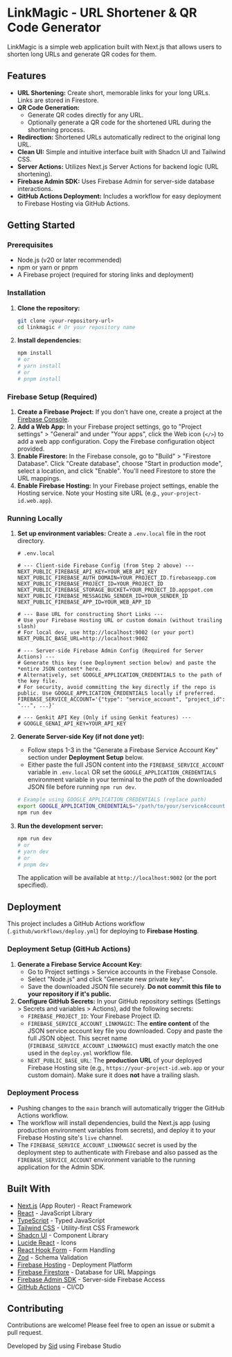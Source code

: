 
# LinkMagic - URL Shortener & QR Code Generator

LinkMagic is a simple web application built with Next.js that allows users to shorten long URLs and generate QR codes for them.

## Features

*   **URL Shortening:** Create short, memorable links for your long URLs. Links are stored in Firestore.
*   **QR Code Generation:**
    *   Generate QR codes directly for any URL.
    *   Optionally generate a QR code for the shortened URL during the shortening process.
*   **Redirection:** Shortened URLs automatically redirect to the original long URL.
*   **Clean UI:** Simple and intuitive interface built with Shadcn UI and Tailwind CSS.
*   **Server Actions:** Utilizes Next.js Server Actions for backend logic (URL shortening).
*   **Firebase Admin SDK:** Uses Firebase Admin for server-side database interactions.
*   **GitHub Actions Deployment:** Includes a workflow for easy deployment to Firebase Hosting via GitHub Actions.

## Getting Started

### Prerequisites

*   Node.js (v20 or later recommended)
*   npm or yarn or pnpm
*   A Firebase project (required for storing links and deployment)

### Installation

1.  **Clone the repository:**
    ```bash
    git clone <your-repository-url>
    cd linkmagic # Or your repository name
    ```
2.  **Install dependencies:**
    ```bash
    npm install
    # or
    # yarn install
    # or
    # pnpm install
    ```

### Firebase Setup (Required)

1.  **Create a Firebase Project:** If you don't have one, create a project at the [Firebase Console](https://console.firebase.google.com/).
2.  **Add a Web App:** In your Firebase project settings, go to "Project settings" > "General" and under "Your apps", click the Web icon (`</>`) to add a web app configuration. Copy the Firebase configuration object provided.
3.  **Enable Firestore:** In the Firebase console, go to "Build" > "Firestore Database". Click "Create database", choose "Start in production mode", select a location, and click "Enable". You'll need Firestore to store the URL mappings.
4.  **Enable Firebase Hosting:** In your Firebase project settings, enable the Hosting service. Note your Hosting site URL (e.g., `your-project-id.web.app`).

### Running Locally

1.  **Set up environment variables:**
    Create a `.env.local` file in the root directory.
    ```dotenv
    # .env.local

    # --- Client-side Firebase Config (from Step 2 above) ---
    NEXT_PUBLIC_FIREBASE_API_KEY=YOUR_WEB_API_KEY
    NEXT_PUBLIC_FIREBASE_AUTH_DOMAIN=YOUR_PROJECT_ID.firebaseapp.com
    NEXT_PUBLIC_FIREBASE_PROJECT_ID=YOUR_PROJECT_ID
    NEXT_PUBLIC_FIREBASE_STORAGE_BUCKET=YOUR_PROJECT_ID.appspot.com
    NEXT_PUBLIC_FIREBASE_MESSAGING_SENDER_ID=YOUR_SENDER_ID
    NEXT_PUBLIC_FIREBASE_APP_ID=YOUR_WEB_APP_ID

    # --- Base URL for constructing Short Links ---
    # Use your Firebase Hosting URL or custom domain (without trailing slash)
    # For local dev, use http://localhost:9002 (or your port)
    NEXT_PUBLIC_BASE_URL=http://localhost:9002

    # --- Server-side Firebase Admin Config (Required for Server Actions) ---
    # Generate this key (see Deployment section below) and paste the *entire JSON content* here.
    # Alternatively, set GOOGLE_APPLICATION_CREDENTIALS to the path of the key file.
    # For security, avoid committing the key directly if the repo is public. Use GOOGLE_APPLICATION_CREDENTIALS locally if preferred.
    FIREBASE_SERVICE_ACCOUNT='{"type": "service_account", "project_id": "...", ...}'

    # --- Genkit API Key (Only if using Genkit features) ---
    # GOOGLE_GENAI_API_KEY=YOUR_API_KEY
    ```
2.  **Generate Server-side Key (if not done yet):**
    *   Follow steps 1-3 in the "Generate a Firebase Service Account Key" section under **Deployment Setup** below.
    *   Either paste the full JSON content into the `FIREBASE_SERVICE_ACCOUNT` variable in `.env.local` OR set the `GOOGLE_APPLICATION_CREDENTIALS` environment variable in your terminal to the *path* of the downloaded JSON file before running `npm run dev`.
    ```bash
    # Example using GOOGLE_APPLICATION_CREDENTIALS (replace path)
    export GOOGLE_APPLICATION_CREDENTIALS="/path/to/your/serviceAccountKey.json"
    npm run dev
    ```

3.  **Run the development server:**
    ```bash
    npm run dev
    # or
    # yarn dev
    # or
    # pnpm dev
    ```
    The application will be available at `http://localhost:9002` (or the port specified).

## Deployment

This project includes a GitHub Actions workflow (`.github/workflows/deploy.yml`) for deploying to **Firebase Hosting**.

### Deployment Setup (GitHub Actions)

1.  **Generate a Firebase Service Account Key:**
    *   Go to Project settings > Service accounts in the Firebase Console.
    *   Select "Node.js" and click "Generate new private key".
    *   Save the downloaded JSON file securely. **Do not commit this file to your repository if it's public.**
2.  **Configure GitHub Secrets:** In your GitHub repository settings (Settings > Secrets and variables > Actions), add the following secrets:
    *   `FIREBASE_PROJECT_ID`: Your Firebase Project ID.
    *   `FIREBASE_SERVICE_ACCOUNT_LINKMAGIC`: The **entire content** of the JSON service account key file you downloaded. Copy and paste the full JSON object. This secret name (`FIREBASE_SERVICE_ACCOUNT_LINKMAGIC`) must exactly match the one used in the `deploy.yml` workflow file.
    *   `NEXT_PUBLIC_BASE_URL`: The **production URL** of your deployed Firebase Hosting site (e.g., `https://your-project-id.web.app` or your custom domain). Make sure it does **not** have a trailing slash.

### Deployment Process

*   Pushing changes to the `main` branch will automatically trigger the GitHub Actions workflow.
*   The workflow will install dependencies, build the Next.js app (using production environment variables from secrets), and deploy it to your Firebase Hosting site's `live` channel.
*   The `FIREBASE_SERVICE_ACCOUNT_LINKMAGIC` secret is used by the deployment step to authenticate with Firebase and also passed as the `FIREBASE_SERVICE_ACCOUNT` environment variable to the running application for the Admin SDK.

## Built With

*   [Next.js](https://nextjs.org/) (App Router) - React Framework
*   [React](https://reactjs.org/) - JavaScript Library
*   [TypeScript](https://www.typescriptlang.org/) - Typed JavaScript
*   [Tailwind CSS](https://tailwindcss.com/) - Utility-first CSS Framework
*   [Shadcn UI](https://ui.shadcn.com/) - Component Library
*   [Lucide React](https://lucide.dev/) - Icons
*   [React Hook Form](https://react-hook-form.com/) - Form Handling
*   [Zod](https://zod.dev/) - Schema Validation
*   [Firebase Hosting](https://firebase.google.com/docs/hosting) - Deployment Platform
*   [Firebase Firestore](https://firebase.google.com/docs/firestore) - Database for URL Mappings
*   [Firebase Admin SDK](https://firebase.google.com/docs/admin/setup) - Server-side Firebase Access
*   [GitHub Actions](https://github.com/features/actions) - CI/CD

## Contributing

Contributions are welcome! Please feel free to open an issue or submit a pull request.

Developed by <a href="http://meetsid.dev/" target="_blank" rel="noopener noreferrer" class="text-primary hover:underline">Sid</a> using Firebase Studio

